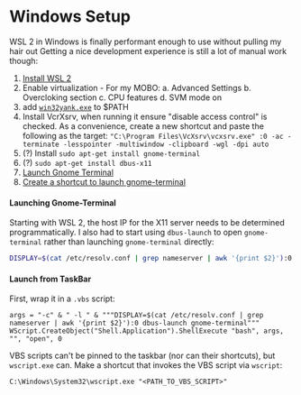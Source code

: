 # Windows Setup

WSL 2 in Windows is finally performant enough to use without pulling my hair out
Getting a nice development experience is still a lot of manual work though:

1. [Install WSL 2](https://docs.microsoft.com/en-us/windows/wsl/install-win10)
2. Enable virtualization - For my MOBO:
  a. Advanced Settings
  b. Overcloking section
  c. CPU features
  d. SVM mode on
3. add [`win32yank.exe`](https://github.com/equalsraf/win32yank) to $PATH
4. Install VcrXsrv, when running it ensure "disable access control" is checked. As a convenience, create a new shortcut and paste the following as the target: `"C:\Program Files\VcXsrv\vcxsrv.exe" :0 -ac -terminate -lesspointer -multiwindow -clipboard -wgl -dpi auto`
5. (?) Install `sudo apt-get install gnome-terminal`
6. (?) `sudo apt-get install dbus-x11`
7. [Launch Gnome Terminal](#launching-gnome-terminal)
8. [Create a shortcut to launch
   gnome-terminal](#vbs-script-to-open-gnome-terminal)

#### Launching Gnome-Terminal
Starting with WSL 2, the host IP for the X11 server needs to be determined
programmatically.  I also had to start using `dbus-launch` to open
`gnome-terminal` rather than launching `gnome-terminal` directly:

```bash
DISPLAY=$(cat /etc/resolv.conf | grep nameserver | awk '{print $2}'):0 dbus-launch gnome-terminal
```

#### Launch from TaskBar
First, wrap it in a `.vbs` script:

```vbs
args = "-c" & " -l " & """DISPLAY=$(cat /etc/resolv.conf | grep nameserver | awk '{print $2}'):0 dbus-launch gnome-terminal"""
WScript.CreateObject("Shell.Application").ShellExecute "bash", args, "", "open", 0
```

VBS scripts can't be pinned to the taskbar (nor can their shortcuts), but
`wscript.exe` can.  Make a shortcut that invokes the VBS script via `wscript`:

```
C:\Windows\System32\wscript.exe "<PATH_TO_VBS_SCRIPT>"
```
